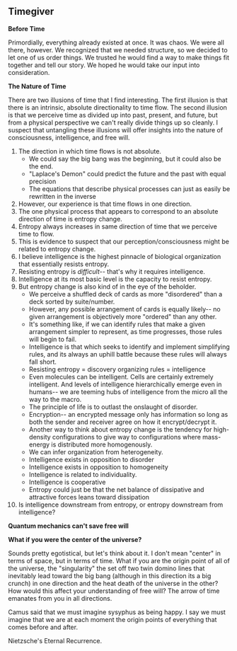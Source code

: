 ## Timegiver

**Before Time**

Primordially, everything already existed at once. It was chaos. We were all there, however. 
We recognized that we needed structure, so we decided to let one of us order things. We trusted he would find a way to make things fit together and tell our story. We hoped he would take our input into consideration.




**The Nature of Time**

There are two illusions of time that I find interesting. The first illusion is that there is an intrinsic, absolute directionality to time flow. The second illusion is that we perceive time as divided up into past, present, and future, 
but from a physical perspective we can't really divide things up so cleanly. I suspect that untangling these illusions 
will offer insights into the nature of consciousness, intelligence, and free will.


1. The direction in which time flows is not absolute.
    - We could say the big bang was the beginning, but it could also be the end.
    - "Laplace's Demon" could predict the future and the past with equal precision
    - The equations that describe physical processes can just as easily be rewritten in the inverse
2. However, our experience is that time flows in one direction.
3. The one physical process that appears to correspond to an absolute direction of time is entropy change. 
4. Entropy always increases in same direction of time that we perceive time to flow.
5. This is evidence to suspect that our perception/consciousness might be related to entropy change. 
6. I believe intelligence is the highest pinnacle of biological organization that essentially resists entropy.
7. Resisting entropy is *difficult*-- that's why it requires intelligence. 
8. Intelligence at its most basic level is the capacity to resist entropy.
9. But entropy change is also kind of in the eye of the beholder.
    - We perceive a shuffled deck of cards as more "disordered" than a deck sorted by suite/number. 
    - However, any possible arrangement of cards is equally likely-- no given arrangement is objectively more "ordered" than any other.
    - It's something like, if we can identify rules that make a given arrangement simpler to represent, as time progresses, those rules will begin to fail. 
    - Intelligence is that which seeks to identify and implement simplifying rules, and its always an uphill battle because these rules will always fall short.
    - Resisting entropy = discovery organizing rules = intelligence
    - Even molecules can be intelligent. Cells are certainly extremely intelligent. And levels of intelligence hierarchically emerge even in humans-- we are teeming hubs of intelligence from the micro all the way to the macro.
    - The principle of life is to outlast the onslaught of disorder.
    - Encryption-- an encrypted message only has information so long as both the sender and receiver agree on how it encrypt/decrypt it.
    - Another way to think about entropy change is the tendency for high-density configurations to give way to configurations where mass-energy is distributed more homogenously. 
    - We can infer organization from heterogeneity. 
    - Intelligence exists in opposition to disorder
    - Intelligence exists in opposition to homogeneity
    - Intelligence is related to individuality.
    - Intelligence is cooperative
    - Entropy could just be that the net balance of dissipative and attractive forces leans toward dissipation
10. Is intelligence downstream from entropy, or entropy downstream from intelligence?

**Quantum mechanics can't save free will**

**What if you were the center of the universe?**

Sounds pretty egotistical, but let's think about it. I don't mean "center" in terms of space, but in terms of time. What if you are the origin point of all of the universe, the "singularity" the set off two twin domino lines that inevitably lead toward the big bang (although in this direction its a big crunch) in one direction and the heat death of the universe in the other? How would this affect your understanding of free will? The arrow of time emanates from you in all directions.

Camus said that we must imagine sysyphus as being happy. I say we must imagine that we are at each moment the origin points of everything that comes before and after. 

Nietzsche's Eternal Recurrence.